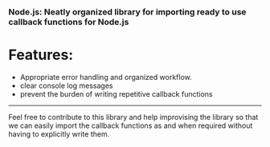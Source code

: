 ### Node.js: Neatly organized library for importing ready to use callback functions for Node.js

# Features:
-  Appropriate error handling and organized workflow.
-  clear console log messages
-  prevent the burden of writing repetitive callback functions
---
Feel free to contribute to this library and help improvising the library so that we can easily import the callback functions as and when required without having to explicitly write them.
